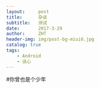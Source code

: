 ```yaml
---
layout:     post
title:      杂谈
subtitle:   测试
date:       2017-3-29
author:     ZHT
header-img: img/post-bg-miui6.jpg
catalog: true
tags:
    - Android
    - 谈心
---
```


#你曾也是个少年